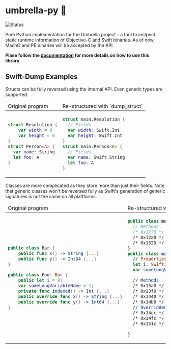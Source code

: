 # umbrella-py 🚧

![Status](https://img.shields.io:/static/v1?label=Status&message=Under%20Construction&color=teal)

Pure Python implementation for the Umbrella project - a tool to instpect static runtime information of Objective-C and
Swift binaries. As of now, MachO and PE binaries will be accepted by the API.

**Plase follow the [documentation](https://matrixeditor.github.io/umbrella-py/) for more details on how to use this library.**

## Swift-Dump Examples

Structs can be fully reversed using the internal API. Even generic types are supported.

<table>
<thead>
  <td>Original program</td>
  <td>Re-structured with `dump_struct`</td>
</thead>
<tbody>
<tr>
<td>

```swift
struct Resolution {
    var width = 0
    var height = 0
}
struct Person<A> {
  var name: String
  let foo: A
}
```

</td>
<td>

```swift
struct main.Resolution {
  // Fields
  var width: Swift.Int
  var height: Swift.Int
}
struct main.Person<A> {
  // Fields
  var name: Swift.String
  let foo: A
}
```

</td>
</tr>
</tbody>
</table>

Classes are more complicated as they store more than just their fields. Note that generic classes won't be reversed
fully as Swift's generation of generic signatures is not
the same on all plattforms.

<table>
<thead>
  <td>Original program</td>
  <td>Re-structured with `dump_class`</td>
</thead>
<tbody>
<tr>
<td>

```swift
public class Bar {
    public func x() -> String {...}
    public func y() -> Int64 {...}
}

public class Foo: Bar {
    public let i = 0;
    var someLongVariableName = 1;
    private func indexed() -> Int {...}
    public override func x() -> String {...}
    public override func y() -> Int64 {...}
}
```

</td>
<td>

```swift
public class main.Bar {
  // Methods
  /* 0x1270 */ public func x() -> Swift.String
  /* 0x12a0 */ public func y() -> Swift.Int64
  /* 0x1320 */ static func <stripped> // Init
}
public class main.Foo: ? {
  // Properties/Fields
  let i: Swift.Int
  var someLongVariableName: Swift.Int

  // Methods
  /* 0x13a0 */ func someLongVariableName.getter : Swift.Int // (stripped)
  /* 0x13f0 */ func someLongVariableName.setter : Swift.Int // (stripped)
  /* 0x1440 */ func someLongVariableName.modify : Swift.Int // (stripped)
  /* 0x14b0 */ func <stripped> // Method
  // Overridden functions
  /* 0x14cc */ public override func x() -> Swift.String // from main.Bar
  /* 0x14fc */ public override func y() -> Swift.Int64 // from main.Bar
  /* 0x151c */ static override func <stripped> // Init from main.Bar

}
```

</td>
</tr>
</tbody>
</table>